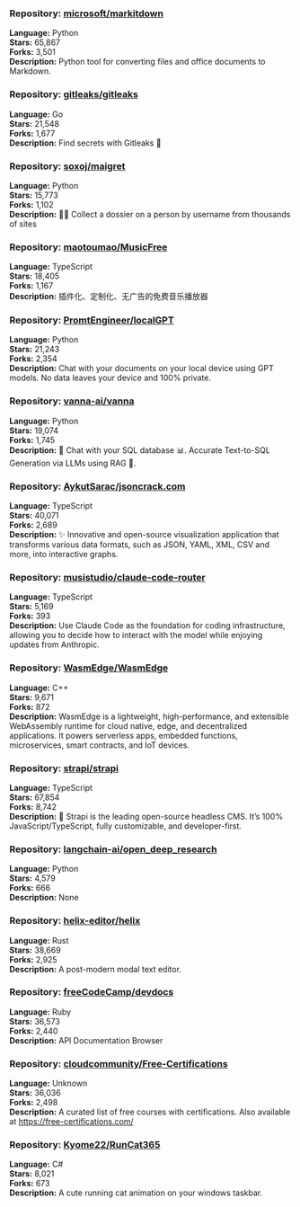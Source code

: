 ### **Repository:** [microsoft/markitdown](https://github.com/microsoft/markitdown)

**Language:** Python  
**Stars:** 65,867  
**Forks:** 3,501  
**Description:** Python tool for converting files and office documents to Markdown.

### **Repository:** [gitleaks/gitleaks](https://github.com/gitleaks/gitleaks)

**Language:** Go  
**Stars:** 21,548  
**Forks:** 1,677  
**Description:** Find secrets with Gitleaks 🔑

### **Repository:** [soxoj/maigret](https://github.com/soxoj/maigret)

**Language:** Python  
**Stars:** 15,773  
**Forks:** 1,102  
**Description:** 🕵️‍♂️ Collect a dossier on a person by username from thousands of sites

### **Repository:** [maotoumao/MusicFree](https://github.com/maotoumao/MusicFree)

**Language:** TypeScript  
**Stars:** 18,405  
**Forks:** 1,167  
**Description:** 插件化、定制化、无广告的免费音乐播放器

### **Repository:** [PromtEngineer/localGPT](https://github.com/PromtEngineer/localGPT)

**Language:** Python  
**Stars:** 21,243  
**Forks:** 2,354  
**Description:** Chat with your documents on your local device using GPT models. No data leaves your device and 100% private.

### **Repository:** [vanna-ai/vanna](https://github.com/vanna-ai/vanna)

**Language:** Python  
**Stars:** 19,074  
**Forks:** 1,745  
**Description:** 🤖 Chat with your SQL database 📊. Accurate Text-to-SQL Generation via LLMs using RAG 🔄.

### **Repository:** [AykutSarac/jsoncrack.com](https://github.com/AykutSarac/jsoncrack.com)

**Language:** TypeScript  
**Stars:** 40,071  
**Forks:** 2,689  
**Description:** ✨ Innovative and open-source visualization application that transforms various data formats, such as JSON, YAML, XML, CSV and more, into interactive graphs.

### **Repository:** [musistudio/claude-code-router](https://github.com/musistudio/claude-code-router)

**Language:** TypeScript  
**Stars:** 5,169  
**Forks:** 393  
**Description:** Use Claude Code as the foundation for coding infrastructure, allowing you to decide how to interact with the model while enjoying updates from Anthropic.

### **Repository:** [WasmEdge/WasmEdge](https://github.com/WasmEdge/WasmEdge)

**Language:** C++  
**Stars:** 9,671  
**Forks:** 872  
**Description:** WasmEdge is a lightweight, high-performance, and extensible WebAssembly runtime for cloud native, edge, and decentralized applications. It powers serverless apps, embedded functions, microservices, smart contracts, and IoT devices.

### **Repository:** [strapi/strapi](https://github.com/strapi/strapi)

**Language:** TypeScript  
**Stars:** 67,854  
**Forks:** 8,742  
**Description:** 🚀 Strapi is the leading open-source headless CMS. It’s 100% JavaScript/TypeScript, fully customizable, and developer-first.

### **Repository:** [langchain-ai/open_deep_research](https://github.com/langchain-ai/open_deep_research)

**Language:** Python  
**Stars:** 4,579  
**Forks:** 666  
**Description:** None

### **Repository:** [helix-editor/helix](https://github.com/helix-editor/helix)

**Language:** Rust  
**Stars:** 38,669  
**Forks:** 2,925  
**Description:** A post-modern modal text editor.

### **Repository:** [freeCodeCamp/devdocs](https://github.com/freeCodeCamp/devdocs)

**Language:** Ruby  
**Stars:** 36,573  
**Forks:** 2,440  
**Description:** API Documentation Browser

### **Repository:** [cloudcommunity/Free-Certifications](https://github.com/cloudcommunity/Free-Certifications)

**Language:** Unknown  
**Stars:** 36,036  
**Forks:** 2,498  
**Description:** A curated list of free courses with certifications. Also available at https://free-certifications.com/

### **Repository:** [Kyome22/RunCat365](https://github.com/Kyome22/RunCat365)

**Language:** C#  
**Stars:** 8,021  
**Forks:** 673  
**Description:** A cute running cat animation on your windows taskbar.

